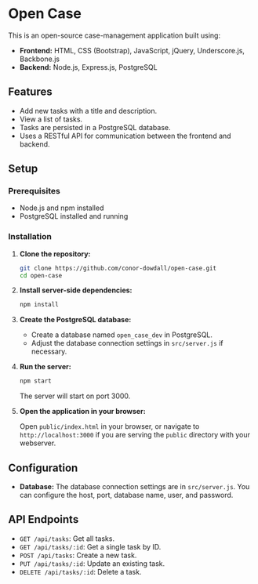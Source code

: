 # Open Case

This is an open-source case-management application built using:

- **Frontend:** HTML, CSS (Bootstrap), JavaScript, jQuery, Underscore.js, Backbone.js
- **Backend:** Node.js, Express.js, PostgreSQL

## Features

- Add new tasks with a title and description.
- View a list of tasks.
- Tasks are persisted in a PostgreSQL database.
- Uses a RESTful API for communication between the frontend and backend.

## Setup

### Prerequisites

- Node.js and npm installed
- PostgreSQL installed and running

### Installation

1.  **Clone the repository:**

    ```bash
    git clone https://github.com/conor-dowdall/open-case.git
    cd open-case
    ```

2.  **Install server-side dependencies:**

    ```bash
    npm install
    ```

3.  **Create the PostgreSQL database:**

    - Create a database named `open_case_dev` in PostgreSQL.
    - Adjust the database connection settings in `src/server.js` if necessary.

4.  **Run the server:**

    ```bash
    npm start
    ```

    The server will start on port 3000.

5.  **Open the application in your browser:**

    Open `public/index.html` in your browser, or navigate to `http://localhost:3000` if you are serving the `public` directory with your webserver.

## Configuration

- **Database:** The database connection settings are in `src/server.js`. You can configure the host, port, database name, user, and password.

## API Endpoints

- `GET /api/tasks`: Get all tasks.
- `GET /api/tasks/:id`: Get a single task by ID.
- `POST /api/tasks`: Create a new task.
- `PUT /api/tasks/:id`: Update an existing task.
- `DELETE /api/tasks/:id`: Delete a task.
